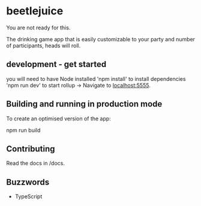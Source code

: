 # beetlejuice

You are not ready for this.

The drinking game app that is easily customizable to your party and number of participants, heads will roll.

## development - get started

you will need to have Node installed
'npm install' to install dependencies
'npm run dev' to start rollup -> Navigate to [localhost:5555](http://localhost:5555).

## Building and running in production mode

To create an optimised version of the app:

npm run build

## Contributing

Read the docs in /docs.

## Buzzwords

-   TypeScript

